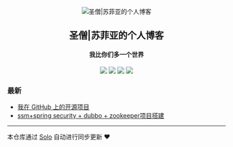 <p align="center"><img alt="圣僧|苏菲亚的个人博客" src="https://static.b3log.org/images/brand/solo-32.png"></p><h2 align="center">
圣僧|苏菲亚的个人博客
</h2>

<h4 align="center">我比你们多一个世界</h4>
<p align="center"><a title="圣僧|苏菲亚的个人博客" target="_blank" href="https://github.com/jy83215051/solo-blog"><img src="https://img.shields.io/github/last-commit/jy83215051/solo-blog.svg?style=flat-square&color=FF9900"></a>
<a title="GitHub repo size in bytes" target="_blank" href="https://github.com/jy83215051/solo-blog"><img src="https://img.shields.io/github/repo-size/jy83215051/solo-blog.svg?style=flat-square"></a>
<a title="Solo Version" target="_blank" href="https://github.com/88250/solo/releases"><img src="https://img.shields.io/badge/solo-3.6.7-f1e05a.svg?style=flat-square&color=blueviolet"></a>
<a title="Hits" target="_blank" href="https://github.com/88250/hits"><img src="https://hits.b3log.org/jy83215051/solo-blog.svg"></a></p>

### 最新

* [我在 GitHub 上的开源项目](http://www.zjjqc.top/my-github-repos)
* [ssm+spring security + dubbo + zookeeper项目搭建](http://www.zjjqc.top/articles/2019/12/06/1575612781086.html)



---

本仓库通过 [Solo](https://github.com/88250/solo) 自动进行同步更新 ❤️ 